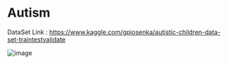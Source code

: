 # Autism
DataSet Link : https://www.kaggle.com/gpiosenka/autistic-children-data-set-traintestvalidate

![image](https://user-images.githubusercontent.com/83540142/121699999-172fca80-caed-11eb-8093-36b2eb97a6e7.png)
